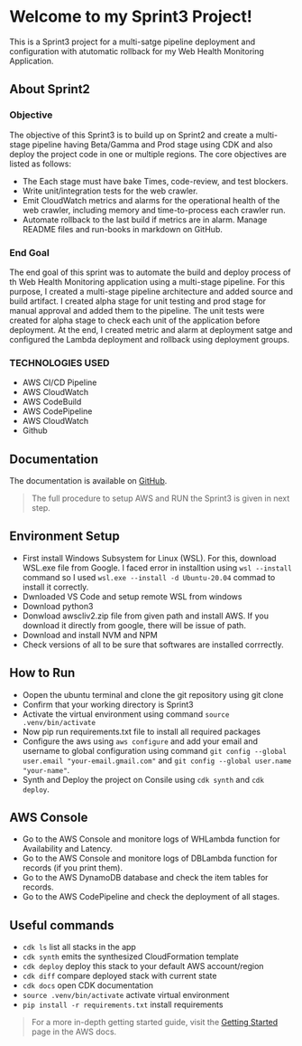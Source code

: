 
# Welcome to my Sprint3 Project!

This is a Sprint3 project for a multi-satge pipeline deployment and configuration with atutomatic rollback for my Web Health Monitoring Application.

## About Sprint2

### Objective

The objective of this Sprint3 is to build up on Sprint2 and create a multi-stage pipeline having Beta/Gamma and Prod stage using CDK and also deploy the project code in one or multiple regions. The core objectives are listed as follows:

* The Each stage must have bake Times, code-review, and test blockers.
* Write unit/integration tests for the web crawler.
* Emit CloudWatch metrics and alarms for the operational health of the web crawler, including memory and time-to-process each crawler run.
* Automate rollback to the last build if metrics are in alarm. Manage README files and run-books in markdown on GitHub.

### End Goal

The end goal of this sprint was to automate the build and deploy process of th Web Health Monitoring application using a multi-stage pipeline. For this purpose, I created a multi-stage pipeline architecture and added source and build artifact. I created alpha stage for unit testing and prod stage for manual approval and added them to the pipeline. The unit tests were created for alpha stage to check each unit of the application before deployment. At the end, I created metric and alarm at deployment satge and configured the Lambda deployment and rollback using deployment groups.

### TECHNOLOGIES USED

* AWS CI/CD Pipeline
* AWS CloudWatch
* AWS CodeBuild
* AWS CodePipeline
* AWS CloudWatch
* Github

## Documentation

The documentation is available on [GitHub](https://github.com/muhammadfaizan2022skipq/SkipQ-Documentation/blob/main/Faizan_Sprint3_Documentation.pdf).

> The full procedure to setup AWS and RUN the Sprint3 is given in next step.

## Environment Setup

* First install Windows Subsystem for Linux (WSL). For  this, download WSL.exe file from Google. I faced error in installtion using `wsl --install` command so I used `wsl.exe --install -d Ubuntu-20.04` commad to install it correctly.
* Dwnloaded VS Code and setup remote WSL from windows
* Download python3
* Donwload awscliv2.zip file from given path and install AWS. If you download it directly from google, there will be issue of path.
* Download and install NVM and NPM
* Check versions of all to be sure that softwares are installed corrrectly.

## How to Run

* Oopen the ubuntu terminal and clone the git repository using git clone 
* Confirm that your working directory is Sprint3
* Activate the virtual environment using command `source .venv/bin/activate`
* Now pip run requirements.txt file to install all required packages
* Configure the aws using `aws configure` and add your email and username to global configuration using command `git config --global user.email "your-email.gmail.com"` and `git config --global user.name "your-name"`.
* Synth and Deploy the project on Consile using `cdk synth` and `cdk deploy`.


## AWS Console

* Go to the AWS Console and monitore logs of WHLambda function for Availability and Latency.
* Go to the AWS Console and monitore logs of DBLambda function for records (if you print them).
* Go to the AWS DynamoDB database and check the item tables for records.
* Go to the AWS CodePipeline and check the deployment of all stages.

## Useful commands

 * `cdk ls`          list all stacks in the app
 * `cdk synth`       emits the synthesized CloudFormation template
 * `cdk deploy`      deploy this stack to your default AWS account/region
 * `cdk diff`        compare deployed stack with current state
 * `cdk docs`        open CDK documentation
 * `source .venv/bin/activate`        activate virtual environment
 * `pip install -r requirements.txt`  install requirements

> For a more in-depth getting started guide, visit the [Getting Started](https://docs.aws.amazon.com/codepipeline/latest/userguide/getting-started-codepipeline.html) page in the AWS docs.